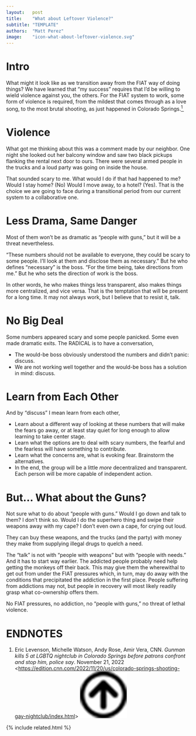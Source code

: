```yaml
---
layout:   post
title:    "What about Leftover Violence?"
subtitle: "TEMPLATE"
authors:  "Matt Perez"
image:    "icon-what-about-leftover-violence.svg"
---
```


<div style="display:none;">
 <p>What might it look like as we transition away from the <span class="_paradigm">FIAT</span> way of doing things? Will violence keep us from moving through to <span class="_paradigm">RADICAL</span>?</p>
</div>

<h1>Intro</h1>
 <p>What might it look like as we transition away from the <span class="_paradigm">FIAT</span> way of doing things? We have learned that &ldquo;my success&rdquo; requires that I&rsquo;d be willing to wield violence against you, the others. For the <span class="_paradigm">FIAT</span> system to work, some form of violence is required, from the mildest that comes through as a love song, to the most brutal shooting, as just happened in Colorado Springs.<a href="#en01"><sup id="bm01">1&nbsp;</sup></a></p>

<h1>Violence</h1>
 <p>What got me thinking about this was a comment made by our neighbor. One night she looked out her balcony window and saw two black pickups flanking the rental next door to ours. There were several armed people in the trucks and a loud party was going on inside the house.</p>
 <p>That sounded scary to me. What would I do if that had happened to me? Would I stay home? (No) Would I move away, to a hotel? (Yes). That is the choice we are going to face during a transitional period from our current system to a collaborative one.</p>

<h1>Less Drama, Same Danger</h1>
 <p>Most of them won&rsquo;t be as dramatic as &ldquo;people with guns,&rdquo; but it will be a threat nevertheless.</p>
 <p>&ldquo;These numbers should not be available to everyone, they could be scary to some people. I&rsquo;ll look at them and disclose them as necessary.&rdquo; But he who defines &ldquo;necessary&rdquo; is the boss. &ldquo;For the time being, take directions from me.&rdquo; But he who sets the direction of work is the boss.</p>
 <p>In other words, he who makes things less transparent, also makes things more centralized, and vice versa. That is the temptation that will be present for a long time. It may not always work, but I believe that to resist it, talk.</p>

<h1>No Big Deal</h1>
 <p>Some numbers appeared scary and some people panicked. Some even made dramatic exits. The <span class="_paradigm">RADICAL</span> is to have a conversation,</p>
  <ul>
   <li>The would-be boss obviously understood the numbers and didn&rsquo;t panic: discuss.</li>
   <li>We are not working well together and the would-be boss has a solution in mind: discuss.</li>
  </ul>

<h1>Learn from Each Other</h1>
 <p>And by &ldquo;discuss&rdquo; I mean learn from each other,</p>
  <ul>
   <li>Learn about a different way of looking at these numbers that will make the fears go away, or at least stay quiet for long enough to allow learning to take center stage.</li>
   <li>Learn what the options are to deal with scary numbers, the fearful and the fearless will have something to contribute.</li>
   <li>Learn what the concerns are, what is evoking fear. Brainstorm the alternatives.</li>
   <li>In the end, the group will be a little <em>more</em> decentralized and transparent. Each person will be more capable of independent action.</li>
  </ul>

<h1>But&hellip; What about the Guns?</h1>
 <p>Not sure what to do about &ldquo;people with guns.&rdquo; Would I go down and talk to them?  I don&rsquo;t think so. Would I do the superhero thing and swipe their weapons away with my cape? I don&rsquo;t even own a cape, for crying out loud.</p>
 <p>They can buy these weapons, and the trucks (and the party) with money they make from supplying illegal drugs to quelch a need.</p>
 <p>The &ldquo;talk&rdquo; is not with &ldquo;people with weapons&rdquo; but with &ldquo;people with needs.&rdquo; And it has to start way earlier. The addicted people probably need help getting the monkeys off their back. This may give them the wherewithal to get out from under the <span class="_paradigm">FIAT</span> pressures which, in turn, may do away with the conditions that precipitated the addiction in the first place. People suffering from addictions may not, but people in recovery will most likely readily grasp what co-ownership offers them.</p>
 <p>No <span class="_paradigm">FIAT</span> pressures, no addiction, no &ldquo;people with guns,&rdquo; no threat of lethal violence.</p>

<h1 class="_section">ENDNOTES</h1>
 <ol>
  <li id="en01">
   <p class="_list-item">
    Eric Levenson, Michelle Watson, Andy Rose, Amir Vera, CNN.
    <em>Gunman kills 5 at LGBTQ nightclub in Colorado Springs before patrons confront and stop him, police say</em>.
    November 21, 2022
    <<a href="https://edition.cnn.com/2022/11/20/us/colorado-springs-shooting-gay-nightclub/index.html">https://edition.cnn.com/2022/11/20/us/colorado-springs-shooting-gay-nightclub/index.html</a>>
    <a class="_uparrow" href="#bm01"><img src="/assets/img/arrow-up-icon.png"></a>
   </p>
  </li>
 </ol>

{% include related.html %}
